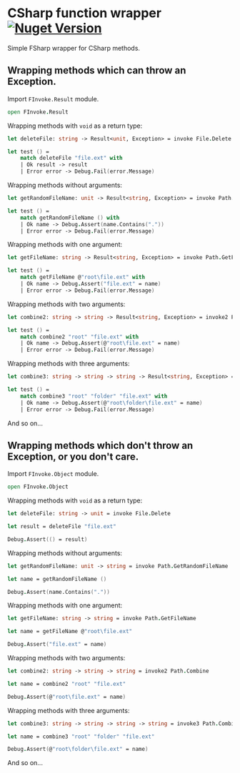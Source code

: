 # CSharp function wrapper [![Nuget Version](https://img.shields.io/nuget/v/FInvoke)](https://www.nuget.org/packages/FInvoke)
Simple FSharp wrapper for CSharp methods.
## Wrapping methods which can throw an Exception.
Import ```FInvoke.Result``` module.
```fsharp
open FInvoke.Result
```
Wrapping methods with ```void``` as a return type:
```fsharp
let deleteFile: string -> Result<unit, Exception> = invoke File.Delete

let test () =
    match deleteFile "file.ext" with
    | Ok result -> result
    | Error error -> Debug.Fail(error.Message)
```
Wrapping methods without arguments:
```fsharp
let getRandomFileName: unit -> Result<string, Exception> = invoke Path.GetRandomFileName

let test () =
    match getRandomFileName () with
    | Ok name -> Debug.Assert(name.Contains("."))
    | Error error -> Debug.Fail(error.Message)
```
Wrapping methods with one argument:
```fsharp
let getFileName: string -> Result<string, Exception> = invoke Path.GetFileName

let test () =
    match getFileName @"root\file.ext" with
    | Ok name -> Debug.Assert("file.ext" = name)
    | Error error -> Debug.Fail(error.Message)
```
Wrapping methods with two arguments:
```fsharp
let combine2: string -> string -> Result<string, Exception> = invoke2 Path.Combine

let test () =
    match combine2 "root" "file.ext" with
    | Ok name -> Debug.Assert(@"root\file.ext" = name)
    | Error error -> Debug.Fail(error.Message)
```
Wrapping methods with three arguments:
```fsharp
let combine3: string -> string -> string -> Result<string, Exception> = invoke3 Path.Combine

let test () =
    match combine3 "root" "folder" "file.ext" with
    | Ok name -> Debug.Assert(@"root\folder\file.ext" = name)
    | Error error -> Debug.Fail(error.Message)
```
And so on...

## Wrapping methods which don't throw an Exception, or you don't care.
Import ```FInvoke.Object``` module.
```fsharp
open FInvoke.Object
```
Wrapping methods with ```void``` as a return type:
```fsharp
let deleteFile: string -> unit = invoke File.Delete

let result = deleteFile "file.ext"

Debug.Assert(() = result)
```
Wrapping methods without arguments:
```fsharp
let getRandomFileName: unit -> string = invoke Path.GetRandomFileName

let name = getRandomFileName ()

Debug.Assert(name.Contains("."))
```
Wrapping methods with one argument:
```fsharp
let getFileName: string -> string = invoke Path.GetFileName

let name = getFileName @"root\file.ext"

Debug.Assert("file.ext" = name)
```
Wrapping methods with two arguments:
```fsharp
let combine2: string -> string -> string = invoke2 Path.Combine

let name = combine2 "root" "file.ext"

Debug.Assert(@"root\file.ext" = name)
```
Wrapping methods with three arguments:
```fsharp
let combine3: string -> string -> string -> string = invoke3 Path.Combine

let name = combine3 "root" "folder" "file.ext"

Debug.Assert(@"root\folder\file.ext" = name)
```
And so on...